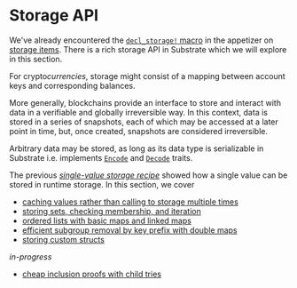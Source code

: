 # Storage API

We've already encountered the [`decl_storage!` macro](https://substrate.dev/rustdocs/master/frame_support/macro.decl_storage.html) in the appetizer on [storage items](../../2-appetizers/2-storage-values.md). There is a rich storage API in Substrate which we will explore in this section.

For crypto*currencies*, storage might consist of a mapping between account keys and corresponding balances.

More generally, blockchains provide an interface to store and interact with data in a verifiable and globally irreversible way. In this context, data is stored in a series of snapshots, each of which may be accessed at a later point in time, but, once created, snapshots are considered irreversible.

Arbitrary data may be stored, as long as its data type is serializable in Substrate i.e. implements [`Encode`](https://docs.rs/parity-scale-codec/1.0.6/parity_scale_codec/#encode) and [`Decode`](https://docs.rs/parity-scale-codec/1.0.6/parity_scale_codec/#decode) traits.

The previous *[single-value storage recipe](../../2-appetizers/2-storage-values.md)* showed how a single value can be stored in runtime storage. In this section, we cover
- [caching values rather than calling to storage multiple times](./cache.md)
- [storing sets, checking membership, and iteration](./iterate.md)
- [ordered lists with basic maps and linked maps](./enumerated.md)
- [efficient subgroup removal by key prefix with double maps](./double.md)
- [storing custom structs](./structs.md)

*in-progress*
- [cheap inclusion proofs with child tries](./childtries.md)
